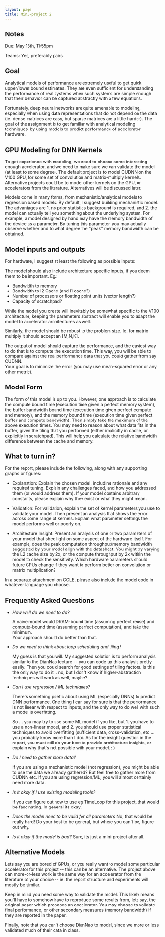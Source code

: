 ```yaml
---
layout: page
title: Mini-project 2
---
```


## Notes

Due: May 13th, 11:55pm

Teams: Yes, preferably pairs

## Goal 

Analytical models of performance are extremely useful to get quick upper/lower
bound estimates.  They are even sufficient for understanding the performance of
real systems when such systems are simple enough that their behavior can be captured
abstractly with a few equations. 

Fortunately, deep neural networks are quite amenable to modeling, especially when
using data representations that do not depend on the data (ie. dense
matrices are easy, but sparse matrices are a little harder). The goal of the assignment 
is to get familiar with analytical modeling techniques, by using models to predict
performance of accelerator hardware.

## GPU Modeling for DNN Kernels

To get experience with modeling, we need to choose some interesting-enough
accelerator, and we need to make sure we can validate the model (at least to
some degree).  The default project is to model CUDNN on the V100 GPU, for 
some set of convolution and matrix-multiply kernels.  Alternative projects could
be to model other kernels on the GPU, or accelerators from the literature.  Alternatives
will be discussed later.

Models come in many forms, from mechanistic/analytical models to regression based models.
By default, I suggest building mechanistic model.  The advantages are 1. no prior statistics
background is required, and 2. the model can actually tell you something about the underlying
system.  For example, a model designed by hand may have the memory bandwidth of the
device as a parameter.  By tuning this parameter, you may actually observe whether and to what
degree the "peak" memory bandwidth can be obtained.  

## Model inputs and outputs

For hardware, I suggest at least the following as possible inputs:

The model should also include architecture specific inputs, if you deem them to be important.  Eg.:
* Bandwidth to memory
* Bandwidth to l2 Cache (and l1 cache?)
* Number of processors or floating point units (vector length?)
* Capacity of scratchpad?

While the model you create will inevitably be somewhat specific to the V100 architecture, keeping
the parameters abstract will enable you to adapt the model to accelerator architectures as well.

Similarly, the model should be robust to the problem size.  Ie. for matrix multiply it should
accept an [M,N,K].

The output of model should capture the performance, and the easiest way to do that is to
compute the execution time. This way, you will be able to compare
against the real performance data that you could gather from say CUDNN.  
Your goal is to minimize the error (you may use mean-squared error
or any other metric).  

## Model Form

The form of this model is up to you.  However, one approach is to calculate the
compute bound time (execution time given a perfect memory system), the buffer
bandwidth bound time (execution time given perfect compute and memory), and the
memory bound time (execution time given perfect buffer and compute bandwidth).
Then simply take the maximum of the above execution times.  You may need to
reason about what data fits in the buffer, given the tiling that you performed
(either implicitly in cache, or explicitly in scratchpad).  This will help you calculate the
relative bandwidth difference between the cache and memory.

## What to turn in?

For the report, please include the following, along with any supporting graphs or figures:

* Explanation:  Explain the chosen model, including rationale and any required tuning.  Explain
any challenges faced, and how you addressed them (or would address them).  If your model
contains arbitrary constants, please explain why they exist or what they might mean.

* Validation:  For validation, explain the set of kernel parameters you use to validate your model.
Then present an analysis that shows the error across some range of kernels.  Explain what parameter
settings the model performs well or poorly on. 

* Architecture Insight: Present an analysis of one or two parameters of your model that shed light
on some aspect of the hardware itself.  For example, does the peak computation throughput/memory
bandwidth suggested by your model align with the datasheet.  You might try varying the L2 cache 
size by 2x, or the compute throughput by 2x within the model to check the sensitivity.
Which hardware parameters should future GPUs change if they
want to perform better on convolution or matrix multiplication? 

In a separate attachment on CCLE, please also include the model code in whatever language you choose.

## Frequently Asked Questions

* *How well do we need to do?*

  A naive model would DRAM-bound time (assuming perfect reuse) 
and compute-bound time (assuming perfect computation), and take the minimum.  
Your approach should do better than that.

* *Do we need to think about loop scheduling and tiling?*

  My guess is that you will.  My suggested solution is to perform analysis similar to the DianNao
lecture -- you can code up this analysis pretty easily.  Then you could search for good
settings of tiling factors.  Is this the only way to do it .. no, but I don't know if higher-abstraction
techniques will work as well, maybe?

* *Can I use regression / ML techniques?*

  There's something poetic about using ML (especially DNNs) to predict DNN performance.  One thing I can
say for sure is that the performance is not linear with respect to inputs, and the only way to do well
with such a model is overfitting.  

  So ... you may try to use some ML model if you like, but 1. you have to use a non-linear model, and 2. you
should use proper statistical techniques to avoid overfitting (sufficient data, cross-validation, etc ... you
probably know more than I do).  As for the insight question in the report, 
you must still do your best to provide architecture
insights, or explain why that's not possible with your model. : )

* *Do I need to gather more data?*

  If you are using a mechanistic model (not regression), you might be able to use the data we already gathered?
But feel free to gather more from CUDNN etc.  If you are using regression/ML, you will almost certainly need
more data.

* *Is it okay if I use existing modeling tools?*

  If you can figure out how to use eg TimeLoop for this project, that would be fascinating.  In general its okay.

* *Does the model need to be valid for all parameters*
  No, that would be really hard!  Do your best to be general, but where you can't be, figure out why.

* *Is it okay if the model is bad?*
  Sure, its just a mini-project after all.

## Alternative Models 

Lets say you are bored of GPUs, or you really want to model some particular accelerator for this project --
this can be an alternative.  The project above can more-or-less work in the same way for an accelerator
from the literature of your choice -- ie. the report structure and experiments will mostly be similar.

Keep in mind you need some way to validate the model.  This likely means you'll have to somehow have to
reproduce some results from, lets say, the original paper which proposes an accelerator.  You may choose
to validate final performance, or other secondary measures (memory bandwidth) if they are reported in the
paper.

Finally, note that you can't choose DianNao to model, since we more or less validated much of their data in
class.

 
